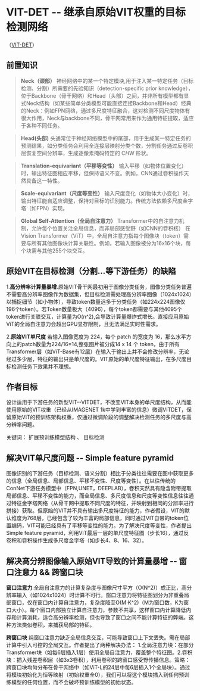 # VIT-DET -- 继承自原始VIT权重的目标检测网络
（[VIT-DET](https://img-blog.csdnimg.cn/933c287a1c764d8b8109d7a66df7fe5f.png)）
## 前置知识
>**Neck（颈部）**
神经网络中的某一个特定模块,用于注入某一特定任务（目标检测、分割）所需要的先验知识（detection-specific prior knowledge），位于Backbone（骨干网络）和Head（头部）之间，​​并非所有模型都有显式Neck结构​​（如某些简单分类模型可能直接连接Backbone和Head）经典的Neck：例如FPN网络，通过多尺度特征融合，这对检测不同尺度物体有很大作用，Neck与backbone不同，骨干网常用来作为通用特征提取，适应于各种不同任务。

>**Head(头部)**
头通常位于神经网络模型中的尾部，用于生成某一特定任务的预测结果，如分类任务会利用全连接层映射分类个数，分割任务通过反卷积层恢复空间分辨率，生成逐像素掩码特定的 C*H*W 形状。

>**​​Translation-equivariant​​（平移等变性）**
输入平移（如物体位置变化）时，输出特征图相应平移，但保持语义不变。例如，CNN通过卷积操作天然具备这一特性。

>**Scale-equivariant​​（尺度等变性）**
输入尺度变化（如物体大小变化）时，输出特征能自适应调整，保持对目标的识别能力。传统方法依赖多尺度金字塔（如FPN）实现。

>**Global Self-Attention（全局自注意力）**
Transformer中的自注意力机制，允许每个位置关注全局信息，而非局部感受野（如CNN的卷积核）
在Vision Transformer（ViT）中，全局自注意力指每个图像块（token）需要与所有其他图像块计算关联性。例如，若输入图像被分为16x16个块，每个块需与其他255个块交互。

## 原始VIT在目标检测（分割...等下游任务）的缺陷
1.**高分辨率计算量暴增**.原始VIT骨干网最初用于图像分类任务，图像分类任务普遍不需要高分辨率图像作为数据集，但目标检测需处理高分辨率图像（1024x1024）以捕捉细节（如小物体），导致token数量远多于分类任务（如224x224图像仅196个token）。若Token数量极大（4096），每个token都需要与其他4095个token进行关联交互，计算量为O(n^2),会导致计算量爆炸式增长。直接应用原始ViT的全局自注意力会超出GPU显存限制，且无法满足实时性需求。

2.**原始VIT单尺度** 
若输入图像宽度为 224，每个 patch 的宽度为 16，那么水平方向上的patch数量为224/16=14,整张图片被分成14 x 14 个 token，由于所有Transformer层（如ViT-Base有12层）在输入于输出上并不会修改分辨率，无论经过多少层，特征的输出只是单尺度的。VIT原始的单尺度特征输出，在多尺度目标检测任务下效果并不理想。


## 作者目标
设计适用于下游任务的新型VIT--VITDET，不改变VIT本身的单尺度结构，从而能使用原始的VIT权重（已经从IMAGENET 1k中学到丰富的信息）微调VITDET，保留原始ViT的预训练架构权重，仅通过微调阶段的调整解决检测任务的多尺度与高分辨率问题。

关键词： 扩展预训练模型结构 、 目标检测

## 解决VIT单尺度问题 -- Simple feature pyramid
图像识别的下游任务（目标检测、语义分割）相比于分类往往需要在图中获取更多的信息（全局信息、局部信息、平移不变性、尺度等变性）。在以往传统的ConNet下游任务模型中（FPN,UNET，DEEPLAB），卷积天然具有隐含附带提取局部信息、平移不变性的能力，而全局信息、多尺度信息和尺度等变性信息往往通过特征金字塔网络（从骨干网中提取不同尺度的特征，并映射到相同的分辨率进行拼接）获取。但原始的VIT并不具有输出多尺度特征的能力，作者假设，VIT的默认维度为768层，已经包含了较为丰富的局部信息，同时通过VIT自带的token位置编码，VIT可能已经具有了平移等变性的能力。为了解决尺度等变性，作者提出Simple feature pyramid，利用ViT最后一层的单尺度特征图（步长16），通过反卷积和卷积操作生成多尺度金字塔（如步长4、8、16、32）。

## 解决高分辨图像输入原始VIT导致的计算量暴增 -- 窗口注意力 && 跨窗口块

**窗口注意力**:全局自注意力的计算复杂度与图像尺寸平方（O(N^2)）成正比，高分辨率输入（如1024x1024）时计算不可行。窗口注意力将特征图划分为​​非重叠局部窗口​​，仅在窗口内计算自注意力，复杂度降至O(M⋅K^2)（M为窗口数，K为窗口大小）。每个窗口内部独立计算自注意力，参数不共享，这样窗口内计算降低内存和计算消耗，适合高分辨率检测，但也导致了窗口之间不能计算特征的弊端。这种方法类似卷积，来捕获局部的特征。

**跨窗口块**
纯窗口注意力缺乏全局信息交互，可能导致窗口上下文丢失。需在局部计算中引入​​可控的全局交互​​。作者提出了两种解决办法：
1.全局注意力块​​：在部分Transformer块（如每6层插入1层）使用全局自注意力，覆盖整个特征图。
​2.​卷积块​​：插入残差卷积层（如3x3卷积），利用卷积的跨窗口感受野传播信息。
​策略：​跨窗口块均匀分布在骨干网络中（如ViT-L的24层中每6层插入1个全局块）。通过将模块初始化为恒等映射（初始权重全0），我们可以将这个模块插入到任何预训练模型的任何位置，而不会破坏预训练模型的初始状态。
